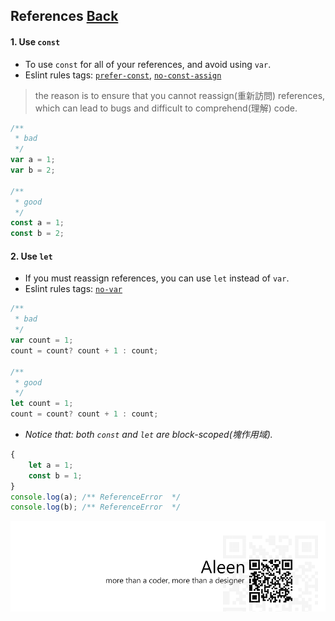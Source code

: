 ## References [**Back**](./../README.md)

#### 1. Use `const`
- To use `const` for all of your references, and avoid using `var`.
- Eslint rules tags: [`prefer-const`](http://eslint.org/docs/rules/prefer-const.html), [`no-const-assign`](http://eslint.org/docs/rules/no-const-assign.html)

> the reason is to ensure that you cannot reassign(重新訪問) references, which can lead to bugs and difficult to comprehend(理解) code.

```js
/**
 * bad 
 */
var a = 1;
var b = 2;

/**
 * good
 */
const a = 1;
const b = 2;
```

#### 2. Use `let`
- If you must reassign references, you can use `let` instead of `var`.
- Eslint rules tags: [`no-var`](http://eslint.org/docs/rules/no-var.html)

```js
/**
 * bad
 */
var count = 1;
count = count? count + 1 : count;
 
/**
 * good
 */
let count = 1;
count = count? count + 1 : count;
```

- *Notice that: both `const` and `let` are block-scoped(塊作用域).*

```js
{
    let a = 1;
    const b = 1;
}
console.log(a); /** ReferenceError  */
console.log(b); /** ReferenceError  */
```

<a href="http://aleen42.github.io/" target="_blank" ><img src="./../pic/tail.gif"></a>